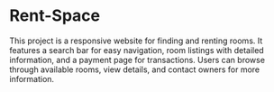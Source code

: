 # Rent-Space
This project is a responsive website for finding and renting rooms. It features a search bar for easy navigation, room listings with detailed information, and a payment page for transactions. Users can browse through available rooms, view details, and contact owners for more information.

